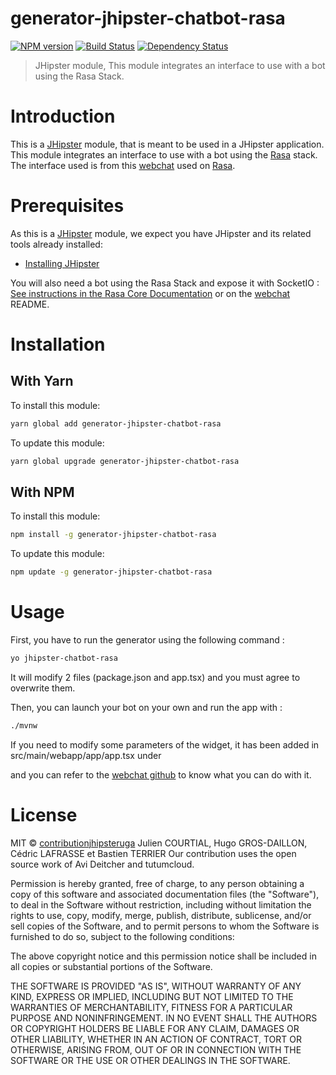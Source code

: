 # generator-jhipster-chatbot-rasa
[![NPM version][npm-image]][npm-url] [![Build Status][travis-image]][travis-url] [![Dependency Status][daviddm-image]][daviddm-url]
> JHipster module, This module integrates an interface to use with a bot using the Rasa Stack.

# Introduction

This is a [JHipster](http://jhipster.github.io/) module, that is meant to be used in a JHipster application. This module integrates an interface to use with a bot using the [Rasa](https://rasa.com/) stack. The interface used is from this [webchat](https://github.com/mrbot-ai/rasa-webchat) used on [Rasa](https://rasa.com/).

# Prerequisites

As this is a [JHipster](http://jhipster.github.io/) module, we expect you have JHipster and its related tools already installed:

- [Installing JHipster](https://jhipster.github.io/installation.html)

You will also need a bot using the Rasa Stack and expose it with SocketIO : [See instructions in the Rasa Core Documentation](https://rasa.com/docs/core/connectors/#socketio-connector) or on the [webchat](https://github.com/mrbot-ai/rasa-webchat) README.

# Installation

## With Yarn

To install this module:

```bash
yarn global add generator-jhipster-chatbot-rasa
```

To update this module:

```bash
yarn global upgrade generator-jhipster-chatbot-rasa
```

## With NPM

To install this module:

```bash
npm install -g generator-jhipster-chatbot-rasa
```

To update this module:

```bash
npm update -g generator-jhipster-chatbot-rasa
```

# Usage

First, you have to run the generator using the following command :

```bash
yo jhipster-chatbot-rasa
```

It will modify 2 files (package.json and app.tsx) and you must agree to overwrite them.

Then, you can launch your bot on your own and run the app with :
```bash
./mvnw
```

If you need to modify some parameters of the widget, it has been added in src/main/webapp/app/app.tsx under <Footer /> and you can refer to the [webchat github](https://github.com/mrbot-ai/rasa-webchat) to know what you can do with it.

# License

MIT © [contributionjhipsteruga](github.com/contribution-jhipster-uga)
Julien COURTIAL, Hugo GROS-DAILLON, Cédric LAFRASSE et Bastien TERRIER
Our contribution uses the open source work of Avi Deitcher and tutumcloud.

Permission is hereby granted, free of charge, to any person obtaining a copy of this software and associated documentation files (the "Software"), to deal in the Software without restriction, including without limitation the rights to use, copy, modify, merge, publish, distribute, sublicense, and/or sell copies of the Software, and to permit persons to whom the Software is furnished to do so, subject to the following conditions:

The above copyright notice and this permission notice shall be included in all copies or substantial portions of the Software.

THE SOFTWARE IS PROVIDED "AS IS", WITHOUT WARRANTY OF ANY KIND, EXPRESS OR IMPLIED, INCLUDING BUT NOT LIMITED TO THE WARRANTIES OF MERCHANTABILITY, FITNESS FOR A PARTICULAR PURPOSE AND NONINFRINGEMENT. IN NO EVENT SHALL THE AUTHORS OR COPYRIGHT HOLDERS BE LIABLE FOR ANY CLAIM, DAMAGES OR OTHER LIABILITY, WHETHER IN AN ACTION OF CONTRACT, TORT OR OTHERWISE, ARISING FROM, OUT OF OR IN CONNECTION WITH THE SOFTWARE OR THE USE OR OTHER DEALINGS IN THE SOFTWARE.

[npm-image]: https://img.shields.io/npm/v/generator-jhipster-chatbot-rasa.svg
[npm-url]: https://npmjs.org/package/generator-jhipster-chatbot-rasa
[travis-image]: https://travis-ci.org/contributionjhipsteruga/generator-jhipster-chatbot-rasa.svg?branch=master
[travis-url]: https://travis-ci.org/contributionjhipsteruga/generator-jhipster-chatbot-rasa
[daviddm-image]: https://david-dm.org/contributionjhipsteruga/generator-jhipster-chatbot-rasa.svg?theme=shields.io
[daviddm-url]: https://david-dm.org/contributionjhipsteruga/generator-jhipster-chatbot-rasa

